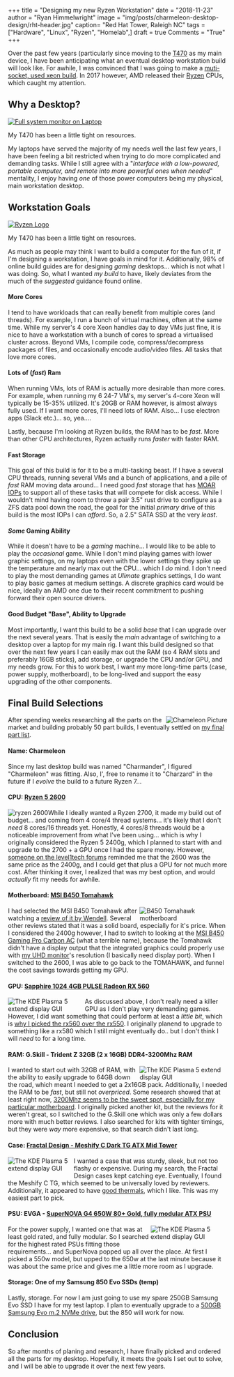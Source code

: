 +++
title  = "Designing my new Ryzen Workstation"
date   = "2018-11-23"
author = "Ryan Himmelwright"
image  = "img/posts/charmeleon-desktop-design/rht-header.jpg"
caption= "Red Hat Tower, Raleigh NC"
tags   = ["Hardware", "Linux", "Ryzen", "Homelab",]
draft  = true
Comments = "True"
+++

Over the past few years (particularly since moving to the [T470](../my-t470/)
as my main device, I have been anticipating what an eventual desktop
workstation build will look like. For awhile, I was convinced that I was going
to make a [muti-socket, used xeon
build](https://www.techspot.com/review/1155-affordable-dual-xeon-pc/). In 2017
however, AMD released their [Ryzen](https://en.wikipedia.org/wiki/Ryzen)
CPUs, which caught my attention.

<!--more-->

## Why a Desktop?

<a href="../../img/posts/chameleon-desktop-design/kadabra-cpu-usage.png"><img alt="Full system monitor on Laptop" src="../../img/posts/charmeleon-desktop-design/kadabra-cpu-usage.png" style="max-width: 100%;"/></a>
<div class="caption">My T470 has been a little tight on resources.</div>

My laptops have served the majority of my needs well the last few years, I have
been feeling a bit restricted when trying to do more complicated and demanding
tasks. While I still agree with a "*interface with a low-powered, portable
computer, and remote into more powerful ones when needed*" mentality, I enjoy
having *one* of those power computers being my physical, main workstation
desktop.

## Workstation Goals

<a href="../../img/posts/chameleon-desktop-design/ryzen-logo.png"><img alt="Ryzen Logo" src="../../img/posts/charmeleon-desktop-design/ryzen-logo.png" style="max-width: 100%;"/></a>
<div class="caption">My T470 has been a little tight on resources.</div>

As much as people may think I want to build a computer for the fun of it, if
I'm designing a workstation, I have goals in mind for it. Additionally, 98% of
online build guides are for designing *gaming* desktops... which is not what I
was doing. So, what I wanted *my build* to have, likely deviates from the
much of the *suggested* guidance found online.

#### More Cores


I tend to have workloads that can really benefit from multiple cores (and
threads). For example, I run a bunch of virtual machines, often at the same
time. While my server's 4 core Xeon handles day to day VMs just fine, it is
nice to have a workstation with a bunch of cores to spread a virtualised
cluster across. Beyond VMs, I compile code, compress/decompress packages of
files, and occasionally encode audio/video files. All tasks that love more
cores.

#### Lots of (*fast*) Ram

When running VMs, lots of RAM is actually more desirable than more cores. For
example, when running my 6 24-7 VM's, my server's 4-core Xeon will typically be
15-35% utilized. It's 20GB or RAM however, is almost always fully used. If I
want more cores, I'll need lots of RAM. Also... I use electron apps (Slack
etc.)... so, yea....

Lastly, because I'm looking at Ryzen builds, the RAM has to be *fast*.
More than other CPU architectures, Ryzen actually runs *faster* with faster
RAM.

#### Fast Storage

This goal of this build is for it to be a multi-tasking beast. If I have a
several CPU threads, running several VMs and a bunch of applications, and a
pile of *fast* RAM moving data around... I need good *fast* storage that has
[MOAR IOPs](https://www.youtube.com/watch?v=Bh_f0uof7Jw&feature=youtu.be&t=359)
to support all of these tasks that will compete for disk access. While I
wouldn't mind having room to throw a pair 3.5" rust drive to configure as a ZFS
data pool down the road, the goal for the initial *primary* drive of this build
is the most IOPs I can *afford*. So, a 2.5" SATA SSD at the very *least*.

#### *Some* Gaming Ability

While it doesn't have to be a *gaming* machine... I would like to be able to
play the *occasional* game. While I don't mind playing games with lower graphic
settings, on my laptops even with the lower settings they spike up the
temperature and nearly max out the CPU... which I *do* mind. I don't
need to play the most demanding games at *Ulimate* graphics settings, I do
want to play basic games at medium settings. A discrete graphics card would be
nice, ideally an AMD one due to their recent commitment to pushing forward
their open source drivers.

#### Good Budget "Base", Ability to Upgrade

Most importantly, I want this build to be a solid *base* that I can upgrade
over the next several years. That is easily the *main* advantage of switching
to a desktop over a laptop for my main rig. I want this build designed so that
over the next few years I can easily max out the RAM (so 4 RAM slots and
preferably 16GB sticks), add storage, or upgrade the CPU and/or GPU, and my
needs grow. For this to work best, I want my more long-time parts (case, power
supply, motherboard), to be long-lived and support the easy upgrading of the
other components.

## Final Build Selections

<a href="../../img/posts/chameleon-desktop-design/charmeleon.png"><img alt="Chameleon Picture" src="../../img/posts/charmeleon-desktop-design/charmeleon.png" style="max-width: 40%; float: right;"/></a>

After spending weeks researching all the parts on the market and building
probably 50 part builds, I eventually settled on [my final part list](https://pcpartpicker.com/user/himmelwr/saved/#view=MhbcYJ).

#### Name: Charmeleon


Since my last desktop build was named "Charmander", I figured "Charmeleon" was
fitting. Also, I', free to rename it to "Charzard" in the future if I *evolve*
the build to a future Ryzen 7...

#### CPU: [Ryzen 5 2600](https://www.amd.com/en/products/cpu/amd-ryzen-5-2600)

<a href="../../img/posts/chameleon-desktop-design/ryzen2600.jpg"><img alt="ryzen 2600" src="../../img/posts/charmeleon-desktop-design/ryzen2600.jpg" style="max-width: 40%; float: left;"/></a>

While I ideally wanted a Ryzen 2700, it made my build out of budget... and
coming from 4 core/4 thread systems... it's likely that I don't *need* 8
cores/16 threads yet. Honestly, 4 cores/8 threads would be a noticeable
improvement from what I've been using... which is why I originally
considered the Ryzen 5 2400g, which I planned to start with and upgrade to the
2700 + a GPU once I had the spare money. However, [someone on the level1tech
forums](https://forum.level1techs.com/t/finalizing-an-upgradable-ryzen-linux-build/134670/2)
reminded me that the 2600 was the same price as the 2400g, and I could get that
plus a GPU for not much more cost. After thinking it over, I realized that was
my best option, and would *actually* fit my needs for awhile.

#### Motherboard: [MSI B450 Tomahawk](https://www.msi.com/Motherboard/B450-TOMAHAWK)

<a href="../../img/posts/chameleon-desktop-design/tomahawk.jpg"><img alt="B450 Tomahawk motherboard" src="../../img/posts/charmeleon-desktop-design/tomahawk.jpg" style="max-width: 40%; float: right;"/></a>

I had selected the MSI B450 Tomahawk after watching a [review of it by
Wendell](https://www.youtube.com/watch?v=lxtrHDJUMt4). Several other reviews
stated that it was a solid board, especially for it's price. When I considered
the 2400g however, I had to switch to looking at the [MSI B450 Gaming Pro
Carbon AC](https://www.newegg.com/Product/Product.aspx?Item=N82E16813144188)
(what a terrible name), because the Tomahawk didn't have a display output
that the integrated graphics could properly use with [my UHD
monitor](../new-lgud4379b/)'s resolution (I basically need display port). When
I switched to the 2600, I was able to go back to the TOMAHAWK, and funnel the
cost savings towards getting my GPU.

#### GPU: [Sapphire 1024 4GB PULSE Radeon RX 560](http://www.sapphiretech.com/productdetial.asp?pid=3ECEAD87-2972-477A-A3BE-480194D9FD6E&lang=eng)

<a href="../../img/posts/chameleon-desktop-design/rx560.png"><img alt="The KDE Plasma 5 extend display GUI" src="../../img/posts/charmeleon-desktop-design/rx560.png" style="max-width: 35%; float: left;"/></a>

As discussed above, I don't really need a killer GPU as I don't play very
demanding games. However, I did want something that could perform at least a
*little bit*, which is [why I picked the rx560 over the
rx550](https://www.youtube.com/watch?v=237L9UGQtGk&t=422s). I originally
planend to upgrade to something like a rx580 which I still might eventually
do.. but I don't think I will *need* to for a long time.

#### RAM: G.Skill - Trident Z 32GB (2 x 16GB) DDR4-3200Mhz RAM

<a href="../../img/posts/chameleon-desktop-design/ram.png"><img alt="The KDE Plasma 5 extend display GUI" src="../../img/posts/charmeleon-desktop-design/ram.png" style="max-width: 40%; float: right;"/></a>

I wanted to start out with 32GB of RAM, with the ability to easily upgrade to
64GB down the road, which meant I needed to get a 2x16GB pack. Additionally, I
needed the RAM to be *fast*, but still not *overpriced*. Some research showed
that at least right now, [3200Mhz seems to be the sweet spot, especially for my
particular motherboard](https://youtu.be/lxtrHDJUMt4?t=752). I originally
picked another kit, but the reviews for it weren't great, so I switched to the
G.Skill one which was only a few dollars more with much better reviews. I also
searched for kits with tighter timings, but they were *way* more expensive, so
that search didn't last long.

#### Case: [Fractal Design - Meshify C Dark TG ATX Mid Tower](https://www.fractal-design.com/home/product/cases/meshify/meshify-c)

<a href="../../img/posts/chameleon-desktop-design/meshifyc.png"><img alt="The KDE Plasma 5 extend display GUI" src="../../img/posts/charmeleon-desktop-design/meshifyc.png" style="max-width: 30%; float: left; margin-bottom: 10px;"/></a>

I wanted a case that was sturdy, sleek, but not too flashy or expensive. During my
search, the Fractal Design cases kept catching eye. Eventually, I found the
Meshify C TG, which seemed to be universally loved by reviewers. Additionally,
it appeared to have [good
thermals](https://www.fractal-design.com/home/product/cases/meshify/meshify-c),
which I like. This was my easiest part to pick.

#### PSU: EVGA - [SuperNOVA G4 650W 80+ Gold, fully modular ATX PSU](https://www.evga.com/products/product.aspx?pn=120-g1-0650-xr)

<a href="../../img/posts/chameleon-desktop-design/psu.png"><img alt="The KDE Plasma 5 extend display GUI" src="../../img/posts/charmeleon-desktop-design/psu.png" style="max-width: 35%; float: right; margin-bottom: 10px;"/></a>

For the power supply, I wanted one that was at least gold rated, and fully
modular. So I searched for the highest rated PSUs fitting those requirements...
and SuperNova popped up all over the place. At first I picked a 550w model, but
upped to the 650w at the last minute because it was about the same price and
gives me a little more room as I upgrade.

#### Storage: One of my Samsung 850 Evo SSDs (temp)


Lastly, storage. For now I am just going to use my spare 250GB Samsung Evo SSD
I have for my test laptop. I plan to eventually upgrade to a [500GB Samsung Evo
m.2 NVMe
drive](https://www.samsung.com/semiconductor/minisite/ssd/product/consumer/970evo/),
but the 850 will work for now.

## Conclusion

So after months of planing and research, I have finally picked and ordered all
the parts for my desktop. Hopefully, it meets the goals I set out to solve, and
I will be able to upgrade it over the next few years.
